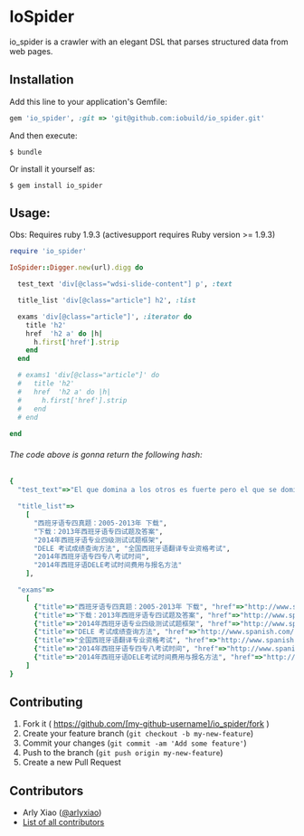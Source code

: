 # IoSpider

io_spider is a crawler with an elegant DSL that parses structured data from web pages.



## Installation

Add this line to your application's Gemfile:

```ruby
gem 'io_spider', :git => 'git@github.com:iobuild/io_spider.git'
```

And then execute:

    $ bundle

Or install it yourself as:

    $ gem install io_spider


## Usage:

Obs: Requires ruby 1.9.3 (activesupport requires Ruby version >= 1.9.3)


```ruby
require 'io_spider'

IoSpider::Digger.new(url).digg do

  test_text 'div[@class="wdsi-slide-content"] p', :text

  title_list 'div[@class="article"] h2', :list

  exams 'div[@class="article"]', :iterator do
    title 'h2'
    href  'h2 a' do |h|
      h.first['href'].strip
    end
  end

  # exams1 'div[@class="article"]' do
  #   title 'h2'
  #   href  'h2 a' do |h|
  #     h.first['href'].strip
  #   end
  # end
  
end
```

###### The code above is gonna return the following hash:

```ruby
{
  "test_text"=>"El que domina a los otros es fuerte pero el que se domina a si mismo es poderoso.胜人者有力，自胜者强", 

  "title_list"=>
    [
      "西班牙语专四真题：2005-2013年 下载", 
      "下载：2013年西班牙语专四试题及答案", 
      "2014年西班牙语专业四级测试试题框架", 
      "DELE 考试成绩查询方法", "全国西班牙语翻译专业资格考试", 
      "2014年西班牙语专四专八考试时间", 
      "2014年西班牙语DELE考试时间费用与报名方法"
    ], 

  "exams"=>
    [
      {"title"=>"西班牙语专四真题：2005-2013年 下载", "href"=>"http://www.spanish.com/2005-2013/"}, 
      {"title"=>"下载：2013年西班牙语专四试题及答案", "href"=>"http://www.spanish.com/2013-4/"}, 
      {"title"=>"2014年西班牙语专业四级测试试题框架", "href"=>"http://www.spanish.com/4/"}, 
      {"title"=>"DELE 考试成绩查询方法", "href"=>"http://www.spanish.com/dele2/"}, 
      {"title"=>"全国西班牙语翻译专业资格考试", "href"=>"http://www.spanish.com/catti/"}, 
      {"title"=>"2014年西班牙语专四专八考试时间", "href"=>"http://www.spanish.com/48/"}, 
      {"title"=>"2014年西班牙语DELE考试时间费用与报名方法", "href"=>"http://www.spanish.com/dele/"}
    ]
}
```

## Contributing

1. Fork it ( https://github.com/[my-github-username]/io_spider/fork )
2. Create your feature branch (`git checkout -b my-new-feature`)
3. Commit your changes (`git commit -am 'Add some feature'`)
4. Push to the branch (`git push origin my-new-feature`)
5. Create a new Pull Request


## Contributors

 * Arly Xiao ([@arlyxiao](https://github.com/arlyxiao))
 * [List of all contributors](https://github.com/iobuild/io_spider/graphs/contributors)
